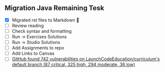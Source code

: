 ## Migration Java Remaining Tesk 
- [x] Migrated rst files to Markdown :tada:
- [ ] Review reading
- [ ] Check syntax and formatting
- [ ] Run -> Exercises Solutions
- [ ] Run -> Studio Solutions
- [ ] Add Assignments to repo
- [ ] Add Links to Canvas
- [ ] [GitHub found 742 vulnerabilities on LaunchCodeEducation/curriculum's default branch (87 critical, 325 high, 294 moderate, 36 low)](https://github.com/LaunchCodeEducation/curriculum/security/dependabot)